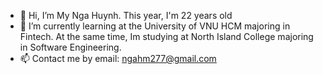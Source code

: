 - 👋 Hi, I’m My Nga Huynh. This year, I'm 22 years old
- 🌱 I’m currently learning at the University of VNU HCM majoring in Fintech. At the same time, Im studying at North Island College majoring in Software Engineering. 
- 📫 Contact me by email: ngahm277@gmail.com

<!---
Myngahuynh/Myngahuynh is a ✨ special ✨ repository because its `README.md` (this file) appears on your GitHub profile.
You can click the Preview link to take a look at your changes.
---> 
